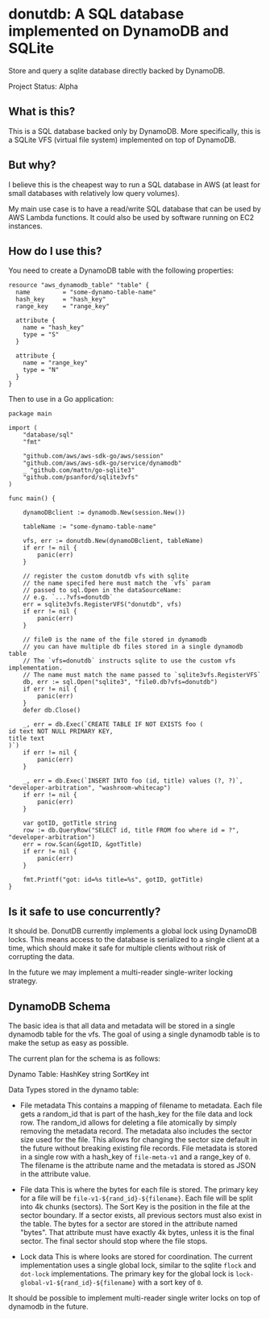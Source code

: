 # donutdb: A SQL database implemented on DynamoDB and SQLite

Store and query a sqlite database directly backed by DynamoDB.

Project Status: Alpha

## What is this?

This is a SQL database backed only by DynamoDB. More specifically,
this is a SQLite VFS (virtual file system) implemented on top of DynamoDB.

## But why?

I believe this is the cheapest way to run a SQL database in AWS (at least
for small databases with relatively low query volumes).

My main use case is to have a read/write SQL database that can be used
by AWS Lambda functions. It could also be used by software running on
EC2 instances.

## How do I use this?

You need to create a DynamoDB table with the following properties:

```
resource "aws_dynamodb_table" "table" {
  name         = "some-dynamo-table-name"
  hash_key     = "hash_key"
  range_key    = "range_key"

  attribute {
    name = "hash_key"
    type = "S"
  }

  attribute {
    name = "range_key"
    type = "N"
  }
}

```

Then to use in a Go application:

```
package main

import (
	"database/sql"
	"fmt"

	"github.com/aws/aws-sdk-go/aws/session"
	"github.com/aws/aws-sdk-go/service/dynamodb"
	_ "github.com/mattn/go-sqlite3"
	"github.com/psanford/sqlite3vfs"
)

func main() {

	dynamoDBclient := dynamodb.New(session.New())

	tableName := "some-dynamo-table-name"

	vfs, err := donutdb.New(dynamoDBclient, tableName)
	if err != nil {
		panic(err)
	}

	// register the custom donutdb vfs with sqlite
	// the name specifed here must match the `vfs` param
	// passed to sql.Open in the dataSourceName:
	// e.g. `...?vfs=donutdb`
	err = sqlite3vfs.RegisterVFS("donutdb", vfs)
	if err != nil {
		panic(err)
	}

	// file0 is the name of the file stored in dynamodb
	// you can have multiple db files stored in a single dynamodb table
	// The `vfs=donutdb` instructs sqlite to use the custom vfs implementation.
	// The name must match the name passed to `sqlite3vfs.RegisterVFS`
	db, err := sql.Open("sqlite3", "file0.db?vfs=donutdb")
	if err != nil {
		panic(err)
	}
	defer db.Close()

	_, err = db.Exec(`CREATE TABLE IF NOT EXISTS foo (
id text NOT NULL PRIMARY KEY,
title text
)`)
	if err != nil {
		panic(err)
	}

	_, err = db.Exec(`INSERT INTO foo (id, title) values (?, ?)`, "developer-arbitration", "washroom-whitecap")
	if err != nil {
		panic(err)
	}

	var gotID, gotTitle string
	row := db.QueryRow("SELECT id, title FROM foo where id = ?", "developer-arbitration")
	err = row.Scan(&gotID, &gotTitle)
	if err != nil {
		panic(err)
	}

	fmt.Printf("got: id=%s title=%s", gotID, gotTitle)
}
```

## Is it safe to use concurrently?

It should be. DonutDB currently implements a global lock using
DynamoDB locks. This means access to the database is serialized to a
single client at a time, which should make it safe for multiple
clients without risk of corrupting the data.

In the future we may implement a multi-reader single-writer locking strategy.

## DynamoDB Schema

The basic idea is that all data and metadata will be stored in a
single dynamodb table for the vfs. The goal of using a single dynamodb
table is to make the setup as easy as possible.

The current plan for the schema is as follows:

Dynamo Table:
  HashKey string
  SortKey    int


Data Types stored in the dynamo table:

- File metadata
This contains a mapping of filename to metadata. Each file gets a random\_id
that is part of the hash\_key for the file data and lock row. The random\_id
allows for deleting a file atomically by simply removing the metadata record.
The metadata also includes the sector size used for the file. This allows for
changing the sector size default in the future without breaking existing file
records. File metadata is stored in a single row with a hash\_key of
`file-meta-v1` and a range\_key of `0`. The filename is the attribute name
and the metadata is stored as JSON in the attribute value.

- File data
This is where the bytes for each file is stored. The primary key for a
file will be `file-v1-${rand_id}-${filename}`. Each file will be split into 4k
chunks (sectors). The Sort Key is the position in the file at the
sector boundary. If a sector exists, all previous sectors must also
exist in the table. The bytes for a sector are stored in the attribute
named "bytes". That attribute must have exactly 4k bytes, unless it is
the final sector. The final sector should stop where the file stops.

- Lock data
This is where looks are stored for coordination. The current implementation
uses a single global lock, similar to the sqlite `flock` and `dot-lock`
implementations. The primary key for the global lock is
`lock-global-v1-${rand_id}-${filename}` with a sort key of `0`.

It should be possible to implement multi-reader single writer locks on
top of dynamodb in the future.
